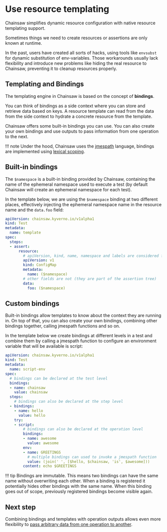 # Use resource templating

Chainsaw simplifies dynamic resource configuration with native resource templating support.

Sometimes things we need to create resources or assertions are only known at runtime.

In the past, users have created all sorts of hacks, using tools like `envsubst` for dynamic substitution of env-variables. Those workarounds usually lack flexibility and introduce new problems like hiding the real resource to Chainsaw, preventing it to cleanup resources properly.

## Templating and Bindings

The templating engine in Chainsaw is based on the concept of **bindings**.

You can think of bindings as a side context where you can store and retrieve data based on keys. A resource template can read from the data from the side context to hydrate a concrete resource from the template.

Chainsaw offers some built-in bindings you can use. You can also create your own bindings and use outputs to pass information from one operation to the next.

!!! note
    Under the hood, Chainsaw uses the [jmespath](https://jmespath.site/) language, bindings are implemented using [lexical scoping](https://github.com/jmespath-community/jmespath.spec/blob/main/jep-011a-lexical-scope.md).

## Built-in bindings

The `$namespace` is a built-in binding provided by Chainsaw, containing the name of the ephemeral namespace used to execute a test (by default Chainsaw will create an ephemeral namespace for each test).

In the template below, we are using the `$namespace` binding at two different places, effectively injecting the ephemeral namespace name in the resource name and the `data.foo` field:

```yaml
apiVersion: chainsaw.kyverno.io/v1alpha1
kind: Test
metadata:
  name: template
spec:
  steps:
  - assert:
      resource:
        # apiVersion, kind, name, namespace and labels are considered for templating
        apiVersion: v1
        kind: ConfigMap
        metadata:
          name: ($namespace)
        # other fields are not (they are part of the assertion tree)
        data:
          foo: ($namespace)
```

## Custom bindings

Built-in bindings allow templates to know about the context they are running in. On top of that, you can also create your own bindings, combining other bindings together, calling jmespath functions and so on.

In the template below we create bindings at different levels in a test and combine them by calling a jmespath function to configure an environment variable that will be available is script:

```yaml
apiVersion: chainsaw.kyverno.io/v1alpha1
kind: Test
metadata:
  name: script-env
spec:
  # bindings can be declared at the test level
  bindings:
  - name: chainsaw
    value: chainsaw
  steps:
    # bindings can also be declared at the step level
  - bindings:
    - name: hello
      value: hello
    try:
    - script:
        # bindings can also be declared at the operation level
        bindings:
        - name: awesome
          value: awesome
        env:
        - name: GREETINGS
          # multiple bindings can used to invoke a jmespath function
          value: (join(' ', [$hello, $chainsaw, 'is', $awesome]))
        content: echo $GREETINGS
```

!!! tip
    Bindings are immutable. This means two bindings can have the same name without overwriting each other.
    When a binding is registered it potentially hides other bindings with the same name. When this binding goes out of scope, previously registered bindings become visible again.

## Next step

Combining bindings and templates with operation outputs allows even more flexibility to [pass arbitrary data from one operation to another](./operation-outputs.md).
